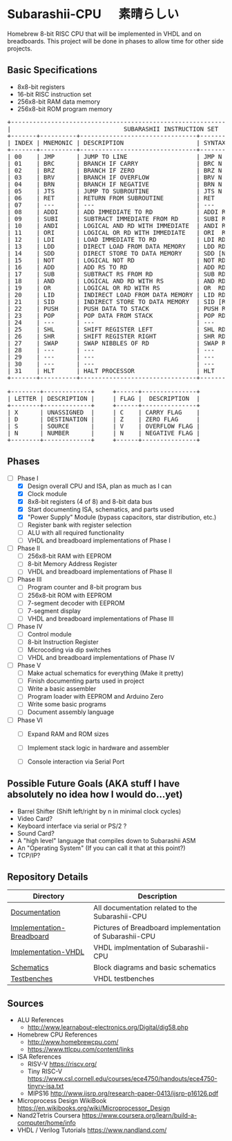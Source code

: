 # Subarashii-CPU  &nbsp;&nbsp;&nbsp;&nbsp; 素晴らしい


Homebrew 8-bit RISC CPU that will be implemented in VHDL and on breadboards. 
This project will be done in phases to allow time for other side projects.


## Basic Specifications
* 8x8-bit registers
* 16-bit RISC instruction set
* 256x8-bit RAM data memory
* 256x8-bit ROM program memory


<pre>
+-----------------------------------------------------------------------------------------+
|                               SUBARASHII INSTRUCTION SET                                |
+-------+----------+--------------------------------+-------------+---------+-------------+
| INDEX | MNEMONIC | DESCRIPTION                    | SYNTAX      | OP CODE | PARAMETERS  |
+-------+----------+--------------------------------+-------------+---------+-------------+
| 00    | JMP      | JUMP TO LINE                   | JMP N       |   00000 | XXXNNNNNNNN |
| 01    | BRC      | BRANCH IF CARRY                | BRC N       |   00001 | XXXNNNNNNNN |
| 02    | BRZ      | BRANCH IF ZERO                 | BRZ N       |   00010 | XXXNNNNNNNN |
| 03    | BRV      | BRANCH IF OVERFLOW             | BRV N       |   00011 | XXXNNNNNNNN |
| 04    | BRN      | BRANCH IF NEGATIVE             | BRN N       |   00100 | XXXNNNNNNNN |
| 05    | JTS      | JUMP TO SUBROUTINE             | JTS N       |   00101 | XXXNNNNNNNN |
| 06    | RET      | RETURN FROM SUBROUTINE         | RET         |   00110 | XXXXXXXXXXX |
| 07    | ---      | ---                            | ---         |   00111 | ----------- |
| 08    | ADDI     | ADD IMMEDIATE TO RD            | ADDI RD,N   |   01000 | DDDNNNNNNNN |
| 09    | SUBI     | SUBTRACT IMMEDIATE FROM RD     | SUBI RD,N   |   01001 | DDDNNNNNNNN |
| 10    | ANDI     | LOGICAL AND RD WITH IMMEDIATE  | ANDI RD,N   |   01010 | DDDNNNNNNNN |
| 11    | ORI      | LOGICAL OR RD WITH IMMEDIATE   | ORI  RD,N   |   01011 | DDDNNNNNNNN |
| 12    | LDI      | LOAD IMMEDIATE TO RD           | LDI RD,N    |   01100 | DDDNNNNNNNN |
| 13    | LDD      | DIRECT LOAD FROM DATA MEMORY   | LDD RD,[N]  |   01101 | DDDNNNNNNNN |
| 14    | SDD      | DIRECT STORE TO DATA MEMORY    | SDD [N],RD  |   01110 | DDDNNNNNNNN |
| 15    | NOT      | LOGICAL NOT RD                 | NOT RD      |   01111 | DDDXXXXXXXX |
| 16    | ADD      | ADD RS TO RD                   | ADD RD,RS   |   10000 | DDDSSSXXXXX |
| 17    | SUB      | SUBTRACT RS FROM RD            | SUB RD,RS   |   10001 | DDDSSSXXXXX |
| 18    | AND      | LOGICAL AND RD WITH RS         | AND RD,RS   |   10010 | DDDSSSXXXXX |
| 19    | OR       | LOGICAL OR RD WITH RS          | OR  RD,RS   |   10011 | DDDSSSXXXXX |
| 20    | LID      | INDIRECT LOAD FROM DATA MEMORY | LID RD,[RS] |   10100 | DDDSSSXXXXX |
| 21    | SID      | INDIRECT STORE TO DATA MEMORY  | SID [RD],RS |   10101 | DDDSSSXXXXX |
| 22    | PUSH     | PUSH DATA TO STACK             | PUSH RS     |   10110 | SSSXXXXXXXX |
| 23    | POP      | POP DATA FROM STACK            | POP RD      |   10111 | DDDXXXXXXXX |
| 24    | ---      | ---                            | ---         |   11000 | ----------- |
| 25    | SHL      | SHIFT REGISTER LEFT            | SHL RD      |   11001 | DDDXXXXXXXX |
| 26    | SHR      | SHIFT REGISTER RIGHT           | SHR RD      |   11010 | DDDXXXXXXXX |
| 27    | SWAP     | SWAP NIBBLES OF RD             | SWAP RD     |   11011 | DDDXXXXXXXX |
| 28    | ---      | ---                            | ---         |   11100 | ----------- |
| 29    | ---      | ---                            | ---         |   11101 | ----------- |
| 30    | ---      | ---                            | ---         |   11110 | ----------- |
| 31    | HLT      | HALT PROCESSOR                 | HLT         |   11111 | XXXXXXXXXXX |
+-------+----------+--------------------------------+-------------+---------+-------------+

+--------+-------------+     +------+---------------+
| LETTER | DESCRIPTION |     | FLAG |  DESCRIPTION  |
+--------+-------------+     +------+---------------+
| X      | UNASSIGNED  |     | C    | CARRY FLAG    |
| D      | DESTINATION |     | Z    | ZERO FLAG     |
| S      | SOURCE      |     | V    | OVERFLOW FLAG |
| N      | NUMBER      |     | N    | NEGATIVE FLAG |
+--------+-------------+     +------+---------------+
</pre>


## Phases
- [ ] Phase I
  - [x] Design overall CPU and ISA, plan as much as I can
  - [x] Clock module
  - [x] 8x8-bit registers (4 of 8) and 8-bit data bus
  - [x] Start documenting ISA, schematics, and parts used
  - [x] "Power Supply" Module (bypass capacitors, star distribution, etc.)
  - [ ] Register bank with register selection
  - [ ] ALU with all required functionality
  - [ ] VHDL and breadboard implementations of Phase I
- [ ] Phase II
  - [ ] 256x8-bit RAM with EEPROM
  - [ ] 8-bit Memory Address Register
  - [ ] VHDL and breadboard implementations of Phase II
- [ ] Phase III
  - [ ] Program counter and 8-bit program bus
  - [ ] 256x8-bit ROM with EEPROM
  - [ ] 7-segment decoder with EEPROM
  - [ ] 7-segment display
  - [ ] VHDL and breadboard implementations of Phase III
- [ ] Phase IV
  - [ ] Control module
  - [ ] 8-bit Instruction Register
  - [ ] Microcoding via dip switches
  - [ ] VHDL and breadboard implementations of Phase IV
- [ ] Phase V
  - [ ] Make actual schematics for everything (Make it pretty)
  - [ ] Finish documenting parts used in project
  - [ ] Write a basic assembler
  - [ ] Program loader with EEPROM and Arduino Zero
  - [ ] Write some basic programs
  - [ ] Document assembly language
- [ ] Phase VI
  - [ ] Expand RAM and ROM sizes
  - [ ] Implement stack logic in hardware and assembler
  - [ ] Console interaction via Serial Port


## Possible Future Goals (AKA stuff I have absolutely no idea how I would do...yet)
* Barrel Shifter (Shift left/right by n in minimal clock cycles)
* Video Card?
* Keyboard interface via serial or PS/2 ?
* Sound Card?
* A "high level" language that compiles down to Subarashii ASM
* An "Operating System" (If you can call it that at this point?)
* TCP/IP?


## Repository Details
| Directory            | Description                                               |
| -------------------- | --------------------------------------------------------- |
| [Documentation](https://github.com/barrettotte/Subarashii-CPU/tree/master/Documentation) | All documentation related to the Subarashii-CPU |
| [Implementation-Breadboard](https://github.com/barrettotte/Subarashii-CPU/tree/master/Implmentation-Breadboard) | Pictures of Breadboard implementation of Subarashii-CPU | 
| [Implementation-VHDL](https://github.com/barrettotte/Subarashii-CPU/tree/master/Implementation-VHDL) | VHDL implmentation of Subarashii-CPU |
| [Schematics](https://github.com/barrettotte/Subarashii-CPU/tree/master/Schematics) | Block diagrams and basic schematics |
| [Testbenches](https://github.com/barrettotte/Subarashii-CPU/tree/master/Testbenches) | VHDL testbenches |


## Sources
* ALU References
  * http://www.learnabout-electronics.org/Digital/dig58.php
* Homebrew CPU References
  * http://www.homebrewcpu.com/
  * https://www.ttlcpu.com/content/links
* ISA References
  * RISV-V https://riscv.org/
  * Tiny RISC-V https://www.csl.cornell.edu/courses/ece4750/handouts/ece4750-tinyrv-isa.txt
  * MIPS16 http://www.ijsrp.org/research-paper-0413/ijsrp-p16126.pdf
* Microprocess Design WikiBook https://en.wikibooks.org/wiki/Microprocessor_Design
* Nand2Tetris Coursera https://www.coursera.org/learn/build-a-computer/home/info
* VHDL / Verilog Tutorials https://www.nandland.com/
